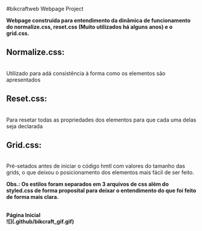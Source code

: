 
#bikcraftweb
 Webpage Project

<b>Webpage construída para entendimento da dinâmica de funcionamento do normalize.css, reset.css (Muito utilizados há alguns anos) e o grid.css.</b>

<h2><b>Normalize.css:</b></h2><br>
 Utilizado para adá consistência à forma como os elementos são apresentados

<h2><b>Reset.css:</b></h2><br>
 Para resetar todas as propriedades dos elementos para que cada uma delas seja declarada

<h2><b>Grid.css:</b></h2><br>
 Pré-setados antes de iniciar o código hmtl com valores do tamanho das grids, o que deixou o posicionamento dos elementos mais fácil de ser feito.<br>
<p><b>Obs.: Os estilos foram separados em 3 arquivos de css além do styled.css de forma proposital para deixar o entendimento do que foi feito de forma mais clara.</b></p><br>
<b>Página Inicial<b><br>
![](.github/bikcraft_gif.gif)
